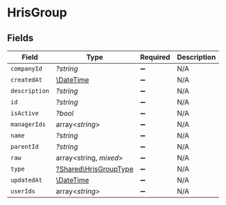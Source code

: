 # HrisGroup


## Fields

| Field                                                         | Type                                                          | Required                                                      | Description                                                   |
| ------------------------------------------------------------- | ------------------------------------------------------------- | ------------------------------------------------------------- | ------------------------------------------------------------- |
| `companyId`                                                   | *?string*                                                     | :heavy_minus_sign:                                            | N/A                                                           |
| `createdAt`                                                   | [\DateTime](https://www.php.net/manual/en/class.datetime.php) | :heavy_minus_sign:                                            | N/A                                                           |
| `description`                                                 | *?string*                                                     | :heavy_minus_sign:                                            | N/A                                                           |
| `id`                                                          | *?string*                                                     | :heavy_minus_sign:                                            | N/A                                                           |
| `isActive`                                                    | *?bool*                                                       | :heavy_minus_sign:                                            | N/A                                                           |
| `managerIds`                                                  | array<*string*>                                               | :heavy_minus_sign:                                            | N/A                                                           |
| `name`                                                        | *?string*                                                     | :heavy_minus_sign:                                            | N/A                                                           |
| `parentId`                                                    | *?string*                                                     | :heavy_minus_sign:                                            | N/A                                                           |
| `raw`                                                         | array<string, *mixed*>                                        | :heavy_minus_sign:                                            | N/A                                                           |
| `type`                                                        | [?Shared\HrisGroupType](../../Models/Shared/HrisGroupType.md) | :heavy_minus_sign:                                            | N/A                                                           |
| `updatedAt`                                                   | [\DateTime](https://www.php.net/manual/en/class.datetime.php) | :heavy_minus_sign:                                            | N/A                                                           |
| `userIds`                                                     | array<*string*>                                               | :heavy_minus_sign:                                            | N/A                                                           |
